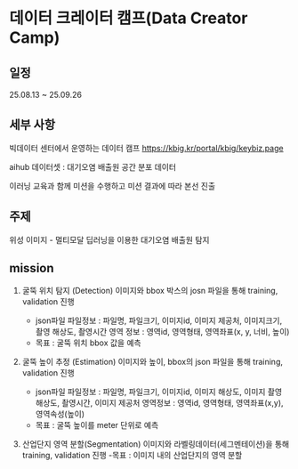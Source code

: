# 데이터 크레이터 캠프(Data Creator Camp)
## 일정
25.08.13 ~ 25.09.26
## 세부 사항
빅데이터 센터에서 운영하는 데이터 캠프
https://kbig.kr/portal/kbig/keybiz.page

aihub 데이터셋 : 대기오염 배출원 공간 분포 데이터

이러닝 교육과 함께 미션을 수행하고 미션 결과에 따라 본선 진출

## 주제 
위성 이미지 - 멀티모달 딥러닝을 이용한 대기오염 배출원 탐지

## mission
1. 굴뚝 위치 탐지 (Detection)
    이미지와 bbox 박스의 josn 파일을 통해 training, validation 진행
    - json파일
        파일정보 : 
            파일명, 파일크기, 이미지id, 이미지 제공처, 이미지크기, 촬영 해상도, 촬영시간
        영역 정보 :
            영역id, 영역형태, 영역좌표(x, y, 너비, 높이)
    - 목표 : 굴뚝 위치 bbox 값을 예측

2. 굴뚝 높이 추정 (Estimation)
    이미지와 높이, bbox의 json 파일을 통해 training, validation 진행
    - json파일
        파일정보 : 
            파일명, 파일크기, 이미지id, 이미지 해상도, 이미지 촬영 해상도, 촬영시간, 이미지 제공처
        영역정보 : 
            영역id, 영역형태, 영역좌표(x,y), 영역속성(높이)
    - 목표 : 굴뚝 높이를 meter 단위로 예측

3. 산업단지 영역 분할(Segmentation)
    이미지와 라벨링데이터(세그멘테이션)을 통해 training, validation 진행
    -목표 : 이미지 내의 산업단지의 영역 분할